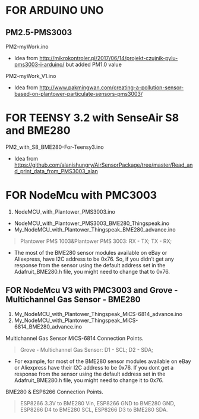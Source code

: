 # FOR ARDUINO UNO
## PM2.5-PMS3003
PM2-myWork.ino
* Idea from http://mikrokontroler.pl/2017/06/14/projekt-czujnik-pylu-pms3003-i-arduino/ but added PM1.0 value

PM2-myWork_V1.ino
* Idea from http://www.pakmingwan.com/creating-a-pollution-sensor-based-on-plantower-particulate-sensors-pms3003/



# FOR TEENSY 3.2  with SenseAir S8 and BME280
PM2_with_S8_BME280-For-Teensy3.ino
* Idea from https://github.com/alanishungry/AirSensorPackage/tree/master/Read_and_print_data_from_PMS3003_alan

# FOR NodeMcu with PMC3003
1. NodeMCU_with_Plantower_PMS3003.ino 
  - NodeMCU_with_Plantower_PMS3003_BME280_Thingspeak.ino 
  - My_NodeMCU_with_Plantower_Thingspeak_BME280_advance.ino

> Plantower PMS 1003&Plantower PMS 3003: RX - TX; TX - RX;

* The most of the BME280 sensor modules available on eBay or Aliexpress,  have I2C address to be 0x76. So, if you didn’t get any response from the sensor using the default address set in the Adafruit_BME280.h file, you might need to change that to 0x76.

## FOR NodeMcu V3 with PMC3003 and Grove - Multichannel Gas Sensor - BME280
1. My_NodeMCU_with_Plantower_Thingspeak_MiCS-6814_advance.ino
2. My_NodeMCU_with_Plantower_Thingspeak_MiCS-6814_BME280_advance.ino

Multichannel Gas Sensor MiCS-6814 Connection Points.
> Grove - Multichannel Gas Sensor: D1 - SCL; D2 - SDA;

* For example, for most of the BME280 sensor modules available on eBay or Aliexpress have their I2C address to be 0x76. If you dont get a response from the sensor using the default address set in the Adafruit_BME280.h file, you might need to change it to 0x76.

BME280 & ESP8266 Connection Points. 
> ESP8266 3.3V to BME280 Vin, ESP8266 GND to BME280 GND, ESP8266 D4 to BME280 SCL, ESP8266 D3 to BME280 SDA.

